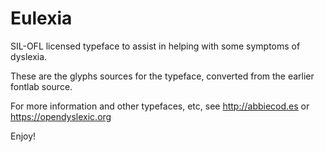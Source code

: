 Eulexia
=======

SIL-OFL licensed typeface to assist in helping with some symptoms of dyslexia.

These are the glyphs sources for the typeface, converted from the earlier fontlab source.

For more information and other typefaces, etc, see http://abbiecod.es or https://opendyslexic.org

Enjoy!
